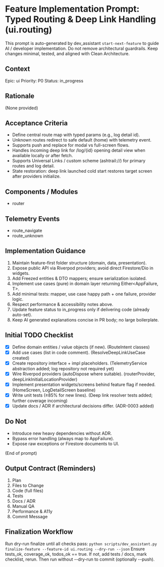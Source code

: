 # Feature Implementation Prompt: Typed Routing & Deep Link Handling (ui.routing)

This prompt is auto-generated by dev_assistant `start-next-feature` to guide AI / developer implementation.
Do not remove architectural guardrails. Keep changes minimal, tested, and aligned with Clean Architecture.

## Context
Epic: ui
Priority: P0  Status: in_progress

## Rationale
(None provided)

## Acceptance Criteria
- Define central route map with typed params (e.g., log detail id).
- Unknown routes redirect to safe default (home) with telemetry event.
- Supports push and replace for modal vs full-screen flows.
- Handles incoming deep link for /log/{id} opening detail view when available locally or after fetch.
- Supports Universal Links / custom scheme (ashtrail://) for primary routes and log detail.
- State restoration: deep link launched cold start restores target screen after providers initialize.

## Components / Modules
- router

## Telemetry Events
- route_navigate
- route_unknown

## Implementation Guidance
1. Maintain feature-first folder structure (domain, data, presentation).
2. Expose public API via Riverpod providers; avoid direct Firestore/Dio in widgets.
3. Add Freezed entities & DTO mappers; ensure serialization isolated.
4. Implement use cases (pure) in domain layer returning Either<AppFailure, T>.
5. Add minimal tests: mapper, use case happy path + one failure, provider logic.
6. Respect performance & accessibility notes above.
7. Update feature status to in_progress only if delivering code (already auto-set).
8. Keep AI generated explanations concise in PR body; no large boilerplate.

## Initial TODO Checklist
- [x] Define domain entities / value objects (if new). (RouteIntent classes)
- [x] Add use cases (list in code comment). (ResolveDeepLinkUseCase created)
- [x] Create repository interface + impl placeholders. (TelemetryService abstraction added; log repository not required yet)
- [x] Wire Riverpod providers (autoDispose where suitable). (routerProvider, deepLinkInitialLocationProvider)
- [x] Implement presentation widgets/screens behind feature flag if needed. (HomeScreen, LogDetailScreen baseline)
- [x] Write unit tests (≥85% for new lines). (Deep link resolver tests added; further coverage incoming)
- [x] Update docs / ADR if architectural decisions differ. (ADR-0003 added)

## Do Not
- Introduce new heavy dependencies without ADR.
- Bypass error handling (always map to AppFailure).
- Expose raw exceptions or Firestore documents to UI.

(End of prompt)

## Output Contract (Reminders)
1. Plan
2. Files to Change
3. Code (full files)
4. Tests
5. Docs / ADR
6. Manual QA
7. Performance & A11y
8. Commit Message
## Finalization Workflow
Run dry-run finalize until all checks pass:
`python scripts/dev_assistant.py finalize-feature --feature-id ui.routing --dry-run --json`
Ensure tests_ok, coverage_ok, todos_ok == true. If not, add tests / docs, mark checklist, rerun. Then run without --dry-run to commit (optionally --push).

